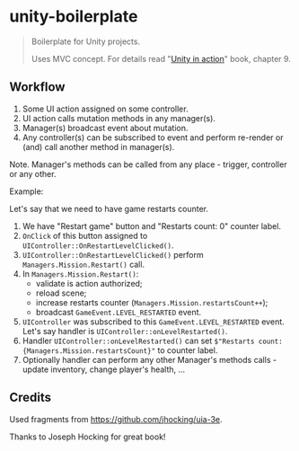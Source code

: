 # unity-boilerplate
> Boilerplate for Unity projects.
>
> Uses MVC concept. For details read "[Unity in action](https://www.manning.com/books/unity-in-action-third-edition)" book, chapter 9.

## Workflow

1. Some UI action assigned on some controller.
2. UI action calls mutation methods in any manager(s).
3. Manager(s) broadcast event about mutation.
4. Any controller(s) can be subscribed to event and perform re-render or (and) call another method in manager(s).

Note. Manager's methods can be called from any place - trigger, controller or any other.

Example:

Let's say that we need to have game restarts counter.

1. We have "Restart game" button and "Restarts count: 0" counter label.
2. `OnClick` of this button assigned to `UIController::OnRestartLevelClicked()`.
3. `UIController::OnRestartLevelClicked()` perform `Managers.Mission.Restart()` call.
4. In `Managers.Mission.Restart()`:
    - validate is action authorized;
    - reload scene;
    - increase restarts counter (`Managers.Mission.restartsCount++`);
    - broadcast `GameEvent.LEVEL_RESTARTED` event.
5. `UIController` was subscribed to this `GameEvent.LEVEL_RESTARTED` event. Let's say handler is `UIController::onLevelRestarted()`.
6. Handler `UIController::onLevelRestarted()` can set `$"Restarts count: {Managers.Mission.restartsCount}"` to counter label.
7. Optionally handler can perform any other Manager's methods calls - update inventory, change player's health, ...

## Credits

Used fragments from https://github.com/jhocking/uia-3e.

Thanks to Joseph Hocking for great book!
